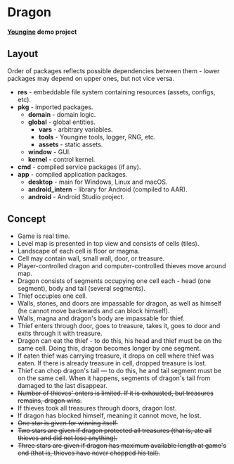 # Dragon

**[Youngine](https://github.com/a1emax/youngine) demo project**

## Layout

Order of packages reflects possible dependencies between them - lower packages may depend on upper ones,
but not vice versa.

* **res** - embeddable file system containing resources (assets, configs, etc).
* **pkg** - imported packages.
  * **domain** - domain logic.
  * **global** - global entities.
    * **vars** - arbitrary variables.
    * **tools** - Youngine tools, logger, RNG, etc.
    * **assets** - static assets.
  * **window** - GUI.
  * **kernel** - control kernel.
* **cmd** - compiled service packages (if any).
* **app** - compiled application packages.
  * **desktop** - main for Windows, Linux and macOS.
  * **android_intern** - library for Android (compiled to AAR).
  * **android** - Android Studio project.

## Concept

* Game is real time.
* Level map is presented in top view and consists of cells (tiles).
* Landscape of each cell is floor or magma.
* Cell may contain wall, small wall, door, or treasure.
* Player-controlled dragon and computer-controlled thieves move around map.
* Dragon consists of segments occupying one cell each - head (one segment), body and tail (several segments).
* Thief occupies one cell.
* Walls, stones, and doors are impassable for dragon, as well as himself (he cannot move backwards and can block himself).
* Walls, magna and dragon's body are impassable for thief.
* Thief enters through door, goes to treasure, takes it, goes to door and exits through it with treasure.
* Dragon can eat the thief - to do this, his head and thief must be on the same cell. Doing this, dragon becomes longer by one segment.
* If eaten thief was carrying treasure, it drops on cell where thief was eaten. If there is already treasure in cell, dropped treasure is lost.
* Thief can chop dragon's tail — to do this, he and tail segment must be on the same cell. When it happens, segments of dragon's tail from damaged to the last disappear.
* ~~Number of thieves' enters is limited. If it is exhausted, but treasures remains, dragon wins.~~
* If thieves took all treasures through doors, dragon lost.
* If dragon has blocked himself, meaning it cannot move, he lost.
* ~~One star is given for winning itself.~~
* ~~Two stars are given if dragon protected all treasures (that is, ate all thieves and did not lose anything).~~
* ~~Three stars are given if dragon has maximum available length at game's end (that is, thieves have never chopped his tail).~~
